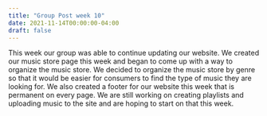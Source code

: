 ```yaml
---
title: "Group Post week 10"
date: 2021-11-14T00:00:00-04:00
draft: false
---
```


This week our group was able to continue updating our website. We created our music store page this week and began to come up with a way to organize the music store. We decided to organize the music store by genre so that it would be easier for consumers to find the type of music they are looking for. We also created a footer for our website this week that is permanent on every page. We are still working on creating playlists and uploading music to the site and are hoping to start on that this week. 
